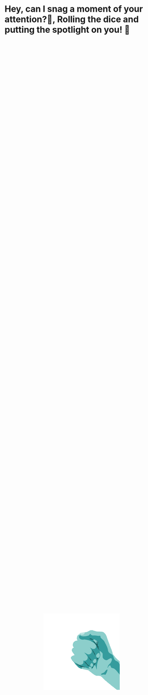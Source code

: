 <p>
  <h1 align="left"><b>Hey, can I snag a moment of your attention?👋, Rolling the dice and putting the spotlight on you! 🎲</b></h1>
</p>
<div style="display: flex; justify-content: center; align-items: center; height: 100vh;">
  <img alt="GIF" src="https://github.com/DJJamsran/images/blob/main/RlY0.gif" width="250"/>
</div>

<p>
  <h1 align="left" style="color: blue;"><b>RULES OF THE GAMBLE💸</b></h1>
</p>


